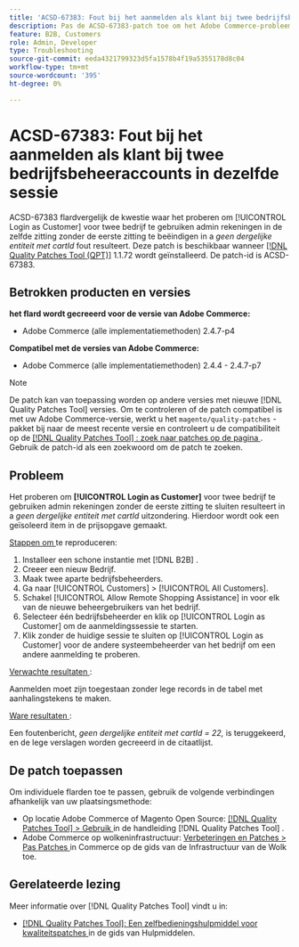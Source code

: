 ```yaml
---
title: 'ACSD-67383: Fout bij het aanmelden als klant bij twee bedrijfsbeheeraccounts in dezelfde sessie'
description: Pas de ACSD-67383-patch toe om het Adobe Commerce-probleem te verhelpen, waarbij het gebruik van [!UICONTROL Login as Customer] voor twee bedrijfsbeheeraccounts in dezelfde sessie zonder dat de eerste sessie wordt beëindigd, resulteert in een *Geen dergelijke entiteit met cartId*-fout.
feature: B2B, Customers
role: Admin, Developer
type: Troubleshooting
source-git-commit: eeda4321799323d5fa1578b4f19a5355178d8c04
workflow-type: tm+mt
source-wordcount: '395'
ht-degree: 0%

---
```



# ACSD-67383: Fout bij het aanmelden als klant bij twee bedrijfsbeheeraccounts in dezelfde sessie

ACSD-67383 flardvergelijk de kwestie waar het proberen om [!UICONTROL Login as Customer] voor twee bedrijf te gebruiken admin rekeningen in de zelfde zitting zonder de eerste zitting te beëindigen in a *geen dergelijke entiteit met cartId* fout resulteert. Deze patch is beschikbaar wanneer [[!DNL Quality Patches Tool (QPT)]](/help/tools/quality-patches-tool/quality-patches-tool-to-self-serve-quality-patches.md) 1.1.72 wordt geïnstalleerd. De patch-id is ACSD-67383.

## Betrokken producten en versies

**het flard wordt gecreeerd voor de versie van Adobe Commerce:**

* Adobe Commerce (alle implementatiemethoden) 2.4.7-p4

**Compatibel met de versies van Adobe Commerce:**

* Adobe Commerce (alle implementatiemethoden) 2.4.4 - 2.4.7-p7

>[!NOTE]
>
>De patch kan van toepassing worden op andere versies met nieuwe [!DNL Quality Patches Tool] versies. Om te controleren of de patch compatibel is met uw Adobe Commerce-versie, werkt u het `magento/quality-patches` -pakket bij naar de meest recente versie en controleert u de compatibiliteit op de [[!DNL Quality Patches Tool] : zoek naar patches op de pagina ](https://experienceleague.adobe.com/tools/commerce-quality-patches/index.html) . Gebruik de patch-id als een zoekwoord om de patch te zoeken.

## Probleem

Het proberen om **[!UICONTROL Login as Customer]** voor twee bedrijf te gebruiken admin rekeningen zonder de eerste zitting te sluiten resulteert in a *geen dergelijke entiteit met cartId* uitzondering. Hierdoor wordt ook een geïsoleerd item in de prijsopgave gemaakt.

<u> Stappen om </u> te reproduceren:

1. Installeer een schone instantie met [!DNL B2B] .
1. Creeer een nieuw Bedrijf.
1. Maak twee aparte bedrijfsbeheerders.
1. Ga naar [!UICONTROL Customers] > [!UICONTROL All Customers].
1. Schakel [!UICONTROL Allow Remote Shopping Assistance] in voor elk van de nieuwe beheergebruikers van het bedrijf.
1. Selecteer één bedrijfsbeheerder en klik op [!UICONTROL Login as Customer] om de aanmeldingssessie te starten.
1. Klik zonder de huidige sessie te sluiten op [!UICONTROL Login as Customer] voor de andere systeembeheerder van het bedrijf om een andere aanmelding te proberen.

<u> Verwachte resultaten </u>:

Aanmelden moet zijn toegestaan zonder lege records in de tabel met aanhalingstekens te maken.

<u> Ware resultaten </u>:

Een foutenbericht, *geen dergelijke entiteit met cartId = 22,* is teruggekeerd, en de lege verslagen worden gecreeerd in de citaatlijst.

## De patch toepassen

Om individuele flarden toe te passen, gebruik de volgende verbindingen afhankelijk van uw plaatsingsmethode:

* Op locatie Adobe Commerce of Magento Open Source: [[!DNL Quality Patches Tool] > Gebruik ](/help/tools/quality-patches-tool/usage.md) in de handleiding [!DNL Quality Patches Tool] .
* Adobe Commerce op wolkeninfrastructuur: [ Verbeteringen en Patches > Pas Patches ](https://experienceleague.adobe.com/docs/commerce-cloud-service/user-guide/develop/upgrade/apply-patches.html) in Commerce op de gids van de Infrastructuur van de Wolk toe.

## Gerelateerde lezing

Meer informatie over [!DNL Quality Patches Tool] vindt u in:

* [[!DNL Quality Patches Tool]: Een zelfbedieningshulpmiddel voor kwaliteitspatches ](/help/tools/quality-patches-tool/quality-patches-tool-to-self-serve-quality-patches.md) in de gids van Hulpmiddelen.
